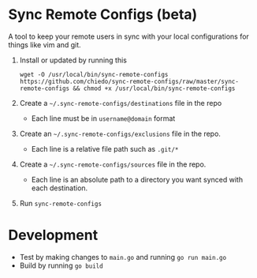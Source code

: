 # Sync Remote Configs (beta)

A tool to keep your remote users in sync with your local configurations for things like vim and git.

1. Install or updated by running this

    `wget -O /usr/local/bin/sync-remote-configs https://github.com/chiedo/sync-remote-configs/raw/master/sync-remote-configs && chmod +x /usr/local/bin/sync-remote-configs`
    
2. Create a `~/.sync-remote-configs/destinations` file in the repo
    - Each line must be in `username@domain` format
3. Create an `~/.sync-remote-configs/exclusions` file in the repo.
    - Each line is a relative file path such as `.git/*`
4. Create a `~/.sync-remote-configs/sources` file in the repo.
    - Each line is an absolute path to a directory you want synced with each destination.
5. Run `sync-remote-configs`


# Development

- Test by making changes to `main.go` and running `go run main.go`
- Build by running `go build`
